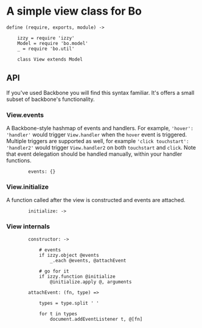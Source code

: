 # A simple view class for Bo

	define (require, exports, module) ->

		izzy = require 'izzy'
		Model = require 'bo.model'
		_ = require 'bo.util'

		class View extends Model

## API

If you've used Backbone you will find this syntax familiar. It's offers a small subset of backbone's functionality.

### View.events

A Backbone-style hashmap of events and handlers. For example, `'hover': 'handler'` would trigger `View.handler` when the `hover` event is triggered. Multiple triggers are supported as well, for example `'click touchstart': 'handler2'` would trigger `View.handler2` on both `touchstart` and `click`. Note that event delegation should be handled manually, within your handler functions.

			events: {}

### View.initialize

A function called after the view is constructed and events are attached.

			initialize: ->

### View internals

			constructor: ->

				# events
				if izzy.object @events
					_.each @events, @attachEvent

				# go for it
				if izzy.function @initialize
					@initialize.apply @, arguments

			attachEvent: (fn, type) =>

				types = type.split ' '

				for t in types
					document.addEventListener t, @[fn]
